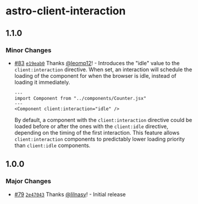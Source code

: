 # astro-client-interaction

## 1.1.0

### Minor Changes

- [#83](https://github.com/lilnasy/gratelets/pull/83) [`e19eab0`](https://github.com/lilnasy/gratelets/commit/e19eab0feba92c492cdc89d2a4b15f284d683142) Thanks [@leomp12](https://github.com/leomp12)! - Introduces the "idle" value to the `client:interaction` directive. When set, an interaction will schedule the loading of the component for when the browser is idle, instead of loading it immediately.

  ```astro
  ---
  import Component from "../components/Counter.jsx"
  ---
  <Component client:interaction="idle" />
  ```

  By default, a component with the `client:interaction` directive could be loaded before or after the ones with the `client:idle` directive, depending on the timing of the first interaction. This feature allows `client:interaction` components to predictably lower loading priority than `client:idle` components.

## 1.0.0

### Major Changes

- [#79](https://github.com/lilnasy/gratelets/pull/79) [`2e47043`](https://github.com/lilnasy/gratelets/commit/2e47043982f8695b9f8ace4139b694c502452be2) Thanks [@lilnasy](https://github.com/lilnasy)! - Initial release
